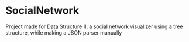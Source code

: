 # SocialNetwork
Project made for Data Structure II, a social network visualizer using a tree structure, while making a JSON parser manually
